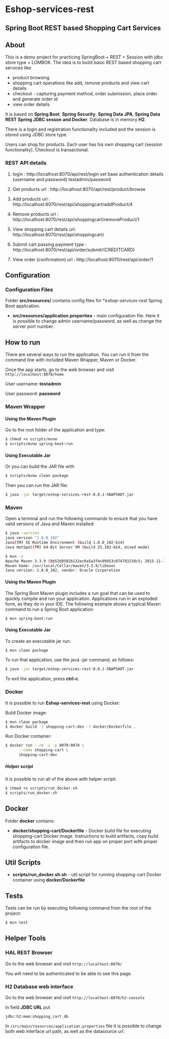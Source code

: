 # Eshop-services-rest
## Spring Boot REST based Shopping Cart Services

## About

This is a demo project for practicing SpringBoot + REST + Session with jdbc store type + LOMBOK.
 The idea is to build basic REST based shopping cart services like 
 - product browsing
 - shopping cart operations like add, remove products and view cart details
 - checkout - capturing payment method, order submission, place order and generate order id
 - view order details

It is based on 
    **Spring Boot**, 
    **Spring Security**, 
    **Spring Data JPA**,
    **Spring Data REST**
    **Spring JDBC sesson**
    **and Docker**. 
Database is in memory **H2**.

There is a login and registration functionality included and the session is stored using JDBC store type.

Users can shop for products. Each user has his own shopping cart (session functionality).
Checkout is transactional.


### REST API details
1. login : http://localhost:8070/api/rest/login
   set base authentication details (username and password)
   testadmin/password
2. Get products url : http://localhost:8070/api/rest/product/browse

3. Add products url : http://localhost:8070/rest/api/shoppingcart/addProduct/4

4. Remove products url : http://localhost:8070/rest/api/shoppingcart/removeProduct/1

5. View shopping cart details url: http://localhost:8070/rest/api/shoppingcart/

6. Submit cart passing payment type : http://localhost:8070/rest/api/order/submit/{CREDITCARD}

7.  View order (confirmation) url : http://localhost:8070/rest/api/order/1

## Configuration

### Configuration Files

Folder **src/resources/** contains config files for **eshop-services-rest* Spring Boot application.

* **src/resources/application.properties** - main configuration file. Here it is possible to change admin username/password,
as well as change the server port number.

## How to run

There are several ways to run the application. You can run it from the command line with included Maven Wrapper, Maven or Docker. 

Once the app starts, go to the web browser and visit `http://localhost:8070/home`

User username: **testadmin**

User password: **password**

### Maven Wrapper

#### Using the Maven Plugin

Go to the root folder of the application and type:
```bash
$ chmod +x scripts/mvnw
$ scripts/mvnw spring-boot:run
```

#### Using Executable Jar

Or you can build the JAR file with 
```bash
$ scripts/mvnw clean package
``` 

Then you can run the JAR file:
```bash
$ java -jar target/eshop-services-rest-0.0.1-SNAPSHOT.jar
```

### Maven

Open a terminal and run the following commands to ensure that you have valid versions of Java and Maven installed:

```bash
$ java -version
java version "1.8.0_102"
Java(TM) SE Runtime Environment (build 1.8.0_102-b14)
Java HotSpot(TM) 64-Bit Server VM (build 25.102-b14, mixed mode)
```

```bash
$ mvn -v
Apache Maven 3.3.9 (bb52d8502b132ec0a5a3f4c09453c07478323dc5; 2015-11-10T16:41:47+00:00)
Maven home: /usr/local/Cellar/maven/3.3.9/libexec
Java version: 1.8.0_102, vendor: Oracle Corporation
```

#### Using the Maven Plugin

The Spring Boot Maven plugin includes a run goal that can be used to quickly compile and run your application. 
Applications run in an exploded form, as they do in your IDE. 
The following example shows a typical Maven command to run a Spring Boot application:
 
```bash
$ mvn spring-boot:run
``` 

#### Using Executable Jar

To create an executable jar run:

```bash
$ mvn clean package
``` 

To run that application, use the java -jar command, as follows:

```bash
$ java -jar target/eshop-services-rest-0.0.1-SNAPSHOT.jar
```

To exit the application, press **ctrl-c**.

### Docker

It is possible to run **Eshop-services-rest** using Docker:

Build Docker image:
```bash
$ mvn clean package
$ docker build -t shopping-cart:dev -f docker/Dockerfile .
```

Run Docker container:
```bash
$ docker run --rm -i -p 8070:8070 \
      --name shopping-cart \
      shopping-cart:dev
```

##### Helper script

It is possible to run all of the above with helper script:

```bash
$ chmod +x scripts/run_docker.sh
$ scripts/run_docker.sh
```

## Docker 

Folder **docker** contains:

* **docker/shopping-cart/Dockerfile** - Docker build file for executing shopping-cart Docker image. 
Instructions to build artifacts, copy build artifacts to docker image and then run app on proper port with proper configuration file.

## Util Scripts

* **scripts/run_docker.sh.sh** - util script for running shopping-cart Docker container using **docker/Dockerfile**

## Tests

Tests can be run by executing following command from the root of the project:

```bash
$ mvn test
```

## Helper Tools

### HAL REST Browser

Go to the web browser and visit `http://localhost:8070/`

You will need to be authenticated to be able to see this page.

### H2 Database web interface

Go to the web browser and visit `http://localhost:8070/h2-console`

In field **JDBC URL** put 
```
jdbc:h2:mem:shopping_cart_db
```

In `/src/main/resources/application.properties` file it is possible to change both
web interface url path, as well as the datasource url.

